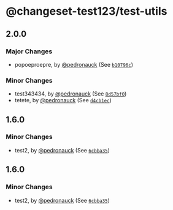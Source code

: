 # @changeset-test123/test-utils

## 2.0.0

### Major Changes

- popoeproepre, by [@pedronauck](https://github.com/pedronauck) (See [`b10796c`](https://github.com/pedronauck/changeset-test/commit/b10796c7b4c0381622f2987fc4cc6a1522c28607))

### Minor Changes

- test343434, by [@pedronauck](https://github.com/pedronauck) (See [`8d57bf0`](https://github.com/pedronauck/changeset-test/commit/8d57bf0a5e9f5306d0e90d1842b11b8c2cc90a80))
- tetete, by [@pedronauck](https://github.com/pedronauck) (See [`d4cb1ec`](https://github.com/pedronauck/changeset-test/commit/d4cb1ec1f17cbeb9f0bab9c731bc3d549b87983a))

## 1.6.0

### Minor Changes

- test2, by [@pedronauck](https://github.com/pedronauck) (See [`6cbba35`](https://github.com/pedronauck/changeset-test/commit/6cbba355267bd22442457a90fa8fe9229c5f938d))

## 1.6.0

### Minor Changes

- test2, by [@pedronauck](https://github.com/pedronauck) (See [`6cbba35`](https://github.com/pedronauck/changeset-test/commit/6cbba355267bd22442457a90fa8fe9229c5f938d))

